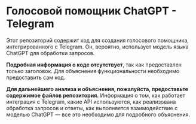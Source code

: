 # Голосовой помощник ChatGPT - Telegram

Этот репозиторий содержит код для создания голосового помощника, интегрированного с Telegram.  Он, вероятно, использует модель языка ChatGPT для обработки запросов.

**Подробная информация о коде отсутствует**, так как предоставлен только заголовок.  Для объяснения функциональности необходимо предоставить сам код.  

**Для дальнейшего анализа и объяснения, пожалуйста, предоставьте содержимое файлов репозитория.**  Информация о том, как работает интеграция с Telegram, какие API используются, как реализована обработка запросов и ответы,  как выполняется взаимодействие с моделью ChatGPT — все это необходимо для подробного объяснения.